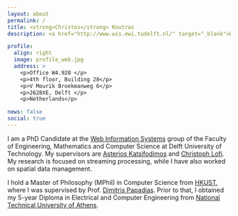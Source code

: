 ```yaml
---
layout: about
permalink: /
title: <strong>Christos</strong> Koutras
description: <a href="http://www.wis.ewi.tudelft.nl/" target="_blank">Web Information Systems Group</a>, Department of Software Technology, Faculty of Electrical Engineering, Mathematics and Computer Science, TU Delft

profile:
  align: right
  image: profile_web.jpg
  address: >
    <p>Office W4.920 </p>
    <p>4th floor, Building 28</p>
    <p>V Mourik Broekmanweg 6</p>
    <p>2628XE, Delft </p>
    <p>Netherlands</p>

news: false
social: true
---
```


I am a PhD Candidate at the [Web Information Systems](http://www.wis.ewi.tudelft.nl/) group of the Faculty of Engineering, Mathematics and Computer Science at Delft University of Technology. My supervisors are [Asterios Katsifodimos](http://asterios.katsifodimos.com) and [Christoph Lofi](http://www.wis.ewi.tudelft.nl/lofi/). My research is focused on streaming processing, while I have also worked on spatial data management.

I hold a Master of Philosophy (MPhil) in Computer Science from [HKUST](https://www.ust.hk/), where I was supervised by Prof. [Dimitris Papadias](https://www.cse.ust.hk/faculty/dimitris/). Prior to that, I obtained my 5-year Diploma in Electrical and Computer Engineering from [National Technical University of Athens](https://www.ntua.gr/en/).
